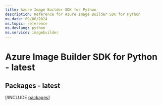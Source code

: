 ```yaml
---
title: Azure Image Builder SDK for Python
description: Reference for Azure Image Builder SDK for Python
ms.date: 09/06/2024
ms.topic: reference
ms.devlang: python
ms.service: imagebuilder
---
```

# Azure Image Builder SDK for Python - latest
## Packages - latest
[!INCLUDE [packages](image-builder-index.md)]